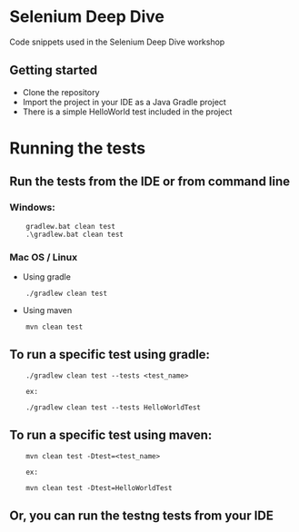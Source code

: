 # Selenium Deep Dive
Code snippets used in the Selenium Deep Dive workshop

## Getting started
* Clone the repository
* Import the project in your IDE as a Java Gradle project
* There is a simple HelloWorld test included in the project

# Running the tests

## Run the tests from the IDE or from command line

### Windows:

```
    gradlew.bat clean test
    .\gradlew.bat clean test
```

### Mac OS / Linux

* Using gradle
```
    ./gradlew clean test
```

* Using maven
```
    mvn clean test
```

## To run a specific test using gradle:

```
    ./gradlew clean test --tests <test_name>
    
    ex: 
    
    ./gradlew clean test --tests HelloWorldTest
```

## To run a specific test using maven:

```
    mvn clean test -Dtest=<test_name>
    
    ex: 
    
    mvn clean test -Dtest=HelloWorldTest
```

## Or, you can run the testng tests from your IDE